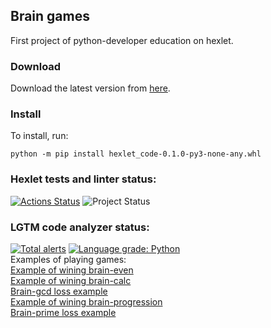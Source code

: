 ## Brain games
First project of python-developer education on hexlet.
### Download
Download the latest version from [here](https://github.com/hey-hoy/raw/python-project-lvl1/blob/main/dist/hexlet_code-0.1.0-py3-none-any.whl).
### Install
To install, run: 
```
python -m pip install hexlet_code-0.1.0-py3-none-any.whl
```
### Hexlet tests and linter status:
[![Actions Status](https://github.com/hey-hoy/python-project-lvl1/workflows/hexlet-check/badge.svg)](https://github.com/hey-hoy/python-project-lvl1/actions)
![Project Status](https://github.com/hey-hoy/python-project-lvl1/actions/workflows/main.yml/badge.svg)
### LGTM code analyzer status:
[![Total alerts](https://img.shields.io/lgtm/alerts/g/hey-hoy/python-project-lvl1.svg?logo=lgtm&logoWidth=18)](https://lgtm.com/projects/g/hey-hoy/python-project-lvl1/alerts/)
[![Language grade: Python](https://img.shields.io/lgtm/grade/python/g/hey-hoy/python-project-lvl1.svg?logo=lgtm&logoWidth=18)](https://lgtm.com/projects/g/hey-hoy/python-project-lvl1/context:python)
<br/>
Examples of playing games: 
<br/>
[Example of wining brain-even](https://asciinema.org/a/427076)
<br/>
[Example of wining brain-calc](https://asciinema.org/a/427126)
<br/>
[Brain-gcd loss example](https://asciinema.org/a/427169)
<br/>
[Example of wining brain-progression](https://asciinema.org/a/427173)
<br/>
[Brain-prime loss example](https://asciinema.org/a/427175)
